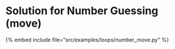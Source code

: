 # Solution for Number Guessing (move)

{% embed include file="src/examples/loops/number_move.py" %}



